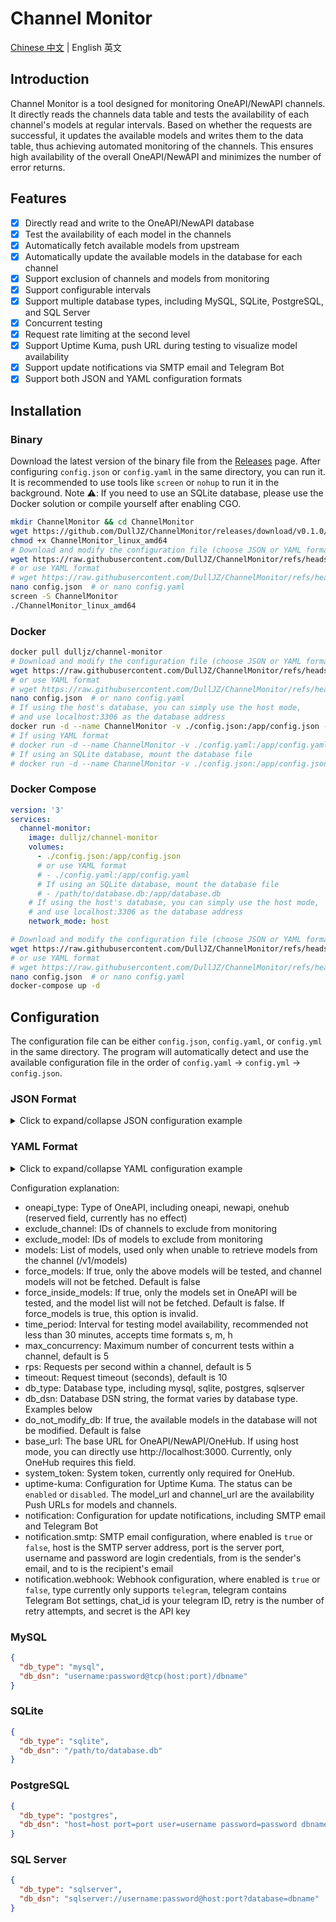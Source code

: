 # Channel Monitor

[Chinese 中文](README-zh.md) | English 英文

## Introduction

Channel Monitor is a tool designed for monitoring OneAPI/NewAPI channels. It directly reads the channels data table and tests the availability of each channel's models at regular intervals. Based on whether the requests are successful, it updates the available models and writes them to the data table, thus achieving automated monitoring of the channels. This ensures high availability of the overall OneAPI/NewAPI and minimizes the number of error returns.

## Features

- [x] Directly read and write to the OneAPI/NewAPI database
- [x] Test the availability of each model in the channels
- [x] Automatically fetch available models from upstream
- [x] Automatically update the available models in the database for each channel
- [x] Support exclusion of channels and models from monitoring
- [x] Support configurable intervals
- [x] Support multiple database types, including MySQL, SQLite, PostgreSQL, and SQL Server
- [x] Concurrent testing
- [x] Request rate limiting at the second level
- [x] Support Uptime Kuma, push URL during testing to visualize model availability
- [x] Support update notifications via SMTP email and Telegram Bot
- [x] Support both JSON and YAML configuration formats

## Installation

### Binary

Download the latest version of the binary file from the [Releases](https://github.com/DullJZ/ChannelMonitor/releases) page. After configuring `config.json` or `config.yaml` in the same directory, you can run it. It is recommended to use tools like `screen` or `nohup` to run it in the background.
Note ⚠️: If you need to use an SQLite database, please use the Docker solution or compile yourself after enabling CGO.

```bash
mkdir ChannelMonitor && cd ChannelMonitor
wget https://github.com/DullJZ/ChannelMonitor/releases/download/v0.1.0/ChannelMonitor_linux_amd64
chmod +x ChannelMonitor_linux_amd64
# Download and modify the configuration file (choose JSON or YAML format)
wget https://raw.githubusercontent.com/DullJZ/ChannelMonitor/refs/heads/main/config_example.json -O config.json
# or use YAML format
# wget https://raw.githubusercontent.com/DullJZ/ChannelMonitor/refs/heads/main/config_example.yaml -O config.yaml
nano config.json  # or nano config.yaml
screen -S ChannelMonitor
./ChannelMonitor_linux_amd64
```

### Docker

```bash
docker pull dulljz/channel-monitor
# Download and modify the configuration file (choose JSON or YAML format)
wget https://raw.githubusercontent.com/DullJZ/ChannelMonitor/refs/heads/main/config_example.json -O config.json
# or use YAML format
# wget https://raw.githubusercontent.com/DullJZ/ChannelMonitor/refs/heads/main/config_example.yaml -O config.yaml
nano config.json  # or nano config.yaml
# If using the host's database, you can simply use the host mode,
# and use localhost:3306 as the database address
docker run -d --name ChannelMonitor -v ./config.json:/app/config.json --net host dulljz/channel-monitor
# If using YAML format
# docker run -d --name ChannelMonitor -v ./config.yaml:/app/config.yaml --net host dulljz/channel-monitor
# If using an SQLite database, mount the database file
# docker run -d --name ChannelMonitor -v ./config.json:/app/config.json -v /path/to/database.db:/app/database.db dulljz/channel-monitor
```

### Docker Compose

```yaml
version: '3'
services:
  channel-monitor:
    image: dulljz/channel-monitor
    volumes:
      - ./config.json:/app/config.json
      # or use YAML format
      # - ./config.yaml:/app/config.yaml
      # If using an SQLite database, mount the database file
      # - /path/to/database.db:/app/database.db
    # If using the host's database, you can simply use the host mode,
    # and use localhost:3306 as the database address
    network_mode: host
```

```bash
# Download and modify the configuration file (choose JSON or YAML format)
wget https://raw.githubusercontent.com/DullJZ/ChannelMonitor/refs/heads/main/config_example.json -O config.json
# or use YAML format
# wget https://raw.githubusercontent.com/DullJZ/ChannelMonitor/refs/heads/main/config_example.yaml -O config.yaml
nano config.json  # or nano config.yaml
docker-compose up -d
```

## Configuration

The configuration file can be either `config.json`, `config.yaml`, or `config.yml` in the same directory. The program will automatically detect and use the available configuration file in the order of `config.yaml` -> `config.yml` -> `config.json`.

### JSON Format

<details>
<summary>Click to expand/collapse JSON configuration example</summary>

```json
{
  "oneapi_type": "oneapi",
  "exclude_channel": [5],
  "exclude_model": ["advanced-voice", "minimax_s2v-01", "minimax_video-01", "minimax_video-01-live2d"],
  "models": ["gpt-3.5-turbo", "gpt-4o"],
  "force_models": false,
  "force_inside_models": false,
  "time_period": "1h",
  "max_concurrent": 5,
  "rps": 5,
  "timeout": 10,
  "db_type": "YOUR_DB_TYPE",
  "db_dsn": "YOUR_DB_DSN",
  "do_not_modify_db": false,
  "base_url": "http://localhost:3000",
  "system_token": "YOUR_SYSTEM_TOKEN",
  "uptime-kuma": {
    "status": "disabled",
    "model_url": {
      "gpt-3.5-turbo": "https://demo.kuma.pet/api/push/A12n43563?status=up&msg=OK&ping=",
      "gpt-4o": "https://demo.kuma.pet/api/push/ArJd2BOUJN?status=up&msg=OK&ping="
    },
    "channel_url": {
      "5": "https://demo.kuma.pet/api/push/ArJd2BOUJN?status=up&msg=OK&ping="
    }
  },
  "notification": {
    "smtp": {
      "enabled": false,
      "host": "smtp.example.com",
      "port": 25,
      "username": "your-email@example.com",
      "password": "your-password",
      "from": "sender@example.com",
      "to": "recipient@example.com"
    },
    "webhook": {
      "enabled": false,
      "type": "telegram",
      "telegram": {
        "chat_id": "YOUR_CHAT_ID",
        "retry": 3
      },
      "secret": "YOUR_WEBHOOK_SECRET"
    }
  }
}
```

</details>

### YAML Format

<details>
<summary>Click to expand/collapse YAML configuration example</summary>

```yaml
oneapi_type: oneapi
exclude_channel: [5]
exclude_model: 
  - advanced-voice
  - minimax_s2v-01
  - minimax_video-01
  - minimax_video-01-live2d
models: 
  - gpt-3.5-turbo
  - gpt-4o
force_models: false
force_inside_models: false
time_period: 1h
max_concurrent: 5
rps: 5
timeout: 10
db_type: YOUR_DB_TYPE
db_dsn: YOUR_DB_DSN
do_not_modify_db: false
base_url: http://localhost:3000
system_token: YOUR_SYSTEM_TOKEN
uptime-kuma:
  status: disabled
  model_url:
    gpt-3.5-turbo: https://demo.kuma.pet/api/push/A12n43563?status=up&msg=OK&ping=
    gpt-4o: https://demo.kuma.pet/api/push/ArJd2BOUJN?status=up&msg=OK&ping=
  channel_url:
    "5": https://demo.kuma.pet/api/push/ArJd2BOUJN?status=up&msg=OK&ping=
notification:
  smtp:
    enabled: false
    host: smtp.example.com
    port: 25
    username: your-email@example.com
    password: your-password
    from: sender@example.com
    to: recipient@example.com
  webhook:
    enabled: false
    type: telegram
    telegram:
      chat_id: YOUR_CHAT_ID
      retry: 3
    secret: YOUR_WEBHOOK_SECRET
```

</details>

Configuration explanation:
- oneapi_type: Type of OneAPI, including oneapi, newapi, onehub (reserved field, currently has no effect)
- exclude_channel: IDs of channels to exclude from monitoring
- exclude_model: IDs of models to exclude from monitoring
- models: List of models, used only when unable to retrieve models from the channel (/v1/models)
- force_models: If true, only the above models will be tested, and channel models will not be fetched. Default is false
- force_inside_models: If true, only the models set in OneAPI will be tested, and the model list will not be fetched. Default is false. If force_models is true, this option is invalid.
- time_period: Interval for testing model availability, recommended not less than 30 minutes, accepts time formats s, m, h
- max_concurrency: Maximum number of concurrent tests within a channel, default is 5
- rps: Requests per second within a channel, default is 5
- timeout: Request timeout (seconds), default is 10
- db_type: Database type, including mysql, sqlite, postgres, sqlserver
- db_dsn: Database DSN string, the format varies by database type. Examples below
- do_not_modify_db: If true, the available models in the database will not be modified. Default is false
- base_url: The base URL for OneAPI/NewAPI/OneHub. If using host mode, you can directly use http://localhost:3000. Currently, only OneHub requires this field.
- system_token: System token, currently only required for OneHub.
- uptime-kuma: Configuration for Uptime Kuma. The status can be `enabled` or `disabled`. The model_url and channel_url are the availability Push URLs for models and channels.
- notification: Configuration for update notifications, including SMTP email and Telegram Bot
- notification.smtp: SMTP email configuration, where enabled is `true` or `false`, host is the SMTP server address, port is the server port, username and password are login credentials, from is the sender's email, and to is the recipient's email
- notification.webhook: Webhook configuration, where enabled is `true` or `false`, type currently only supports `telegram`, telegram contains Telegram Bot settings, chat_id is your telegram ID, retry is the number of retry attempts, and secret is the API key

### MySQL

```json
{
  "db_type": "mysql",
  "db_dsn": "username:password@tcp(host:port)/dbname"
}
```

### SQLite

```json
{
  "db_type": "sqlite",
  "db_dsn": "/path/to/database.db"
}
```

### PostgreSQL

```json
{
  "db_type": "postgres",
  "db_dsn": "host=host port=port user=username password=password dbname=dbname sslmode=disable"
}
```

### SQL Server

```json
{
  "db_type": "sqlserver",
  "db_dsn": "sqlserver://username:password@host:port?database=dbname"
}
```
